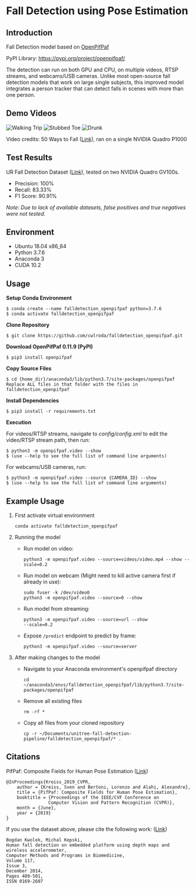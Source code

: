 # Fall Detection using Pose Estimation

## Introduction
Fall Detection model based on [OpenPifPaf](https://github.com/vita-epfl/openpifpaf)

PyPI Library: https://pypi.org/project/openpifpaf/

The detection can run on both GPU and CPU, on multiple videos, RTSP streams, and webcams/USB cameras. Unlike most open-source fall detection models that work on large single subjects, this improved model integrates a person tracker that can detect falls in scenes with more than one person.

## Demo Videos
![Walking Trip](https://github.com/cwlroda/falldetection_openpifpaf/blob/master/media/walking_trip.gif)
![Stubbed Toe](https://github.com/cwlroda/falldetection_openpifpaf/blob/master/media/stubbed_toe.gif)
![Drunk](https://github.com/cwlroda/falldetection_openpifpaf/blob/master/media/drunk.gif)

Video credits: 50 Ways to Fall ([Link](https://www.youtube.com/watch?v=8Rhimam6FgQ)), ran on a single NVIDIA Quadro P1000

## Test Results
UR Fall Detection Dataset ([Link](http://fenix.univ.rzeszow.pl/~mkepski/ds/uf.html)), tested on two NVIDIA Quadro GV100s.
- Precision: 100%
- Recall: 83.33%
- F1 Score: 90.91%

_Note: Due to lack of available datasets, false positives and true negatives were not tested._

## Environment
- Ubuntu 18.04 x86_64
- Python 3.7.6
- Anaconda 3
- CUDA 10.2

## Usage
**Setup Conda Environment**
```console
$ conda create --name falldetection_openpifpaf python=3.7.6
$ conda activate falldetection_openpifpaf
```

**Clone Repository**
```console
$ git clone https://github.com/cwlroda/falldetection_openpifpaf.git
```

**Download OpenPifPaf 0.11.9 (PyPI)**
```console
$ pip3 install openpifpaf
```

**Copy Source Files**
```console
$ cd {home_dir}/anaconda3/lib/python3.7/site-packages/openpifpaf
Replace ALL files in that folder with the files in falldetection_openpifpaf
```

**Install Dependencies**
```console
$ pip3 install -r requirements.txt
```

**Execution**

For videos/RTSP streams, navigate to _config/config.xml_ to edit the video/RTSP stream path, then run:
```console
$ python3 -m openpifpaf.video --show
$ (use --help to see the full list of command line arguments)
```
For webcams/USB cameras, run:
```console
$ python3 -m openpifpaf.video --source {CAMERA_ID} --show
$ (use --help to see the full list of command line arguments)
```

## Example Usage

1. First activate virtual environment  
   
    ```console
    conda activate falldetection_openpifpaf
    ```

2. Running the model

    - Run model on video:

        ```console
        python3 -m openpifpaf.video --source=videos/video.mp4 --show --scale=0.2
        ```

    - Run model on webcam (Might need to kill active camera first if already in use):

        ```console
        sudo fuser -k /dev/video0
        python3 -m openpifpaf.video --source=0 --show
        ```

    - Run model from streaming:

        ```console
        python3 -m openpifpaf.video --source=url --show 
        --scale=0.2
        ```
    
    - Expose `/predict` endpoint to predict by frame:

        ```console
        python3 -m openpifpaf.video --source=server
        ```

3. After making changes to the model

    - Navigate to your Anaconda environment's openpifpaf directory

        ```
        cd ~/anaconda3/envs/falldetection_openpifpaf/lib/python3.7/site-packages/openpifpaf
        ```

    - Remove all existing files

        ```console
        rm -rf *
        ```

    - Copy all files from your cloned repository

        ```console
        cp -r ~/Documents/unitree-fall-detection-pipeline/falldetection_openpifpaf/* .
        ```

## Citations
PifPaf: Composite Fields for Human Pose Estimation ([Link](http://openaccess.thecvf.com/content_CVPR_2019/html/Kreiss_PifPaf_Composite_Fields_for_Human_Pose_Estimation_CVPR_2019_paper.html))

    @InProceedings{Kreiss_2019_CVPR,
        author = {Kreiss, Sven and Bertoni, Lorenzo and Alahi, Alexandre},
        title = {PifPaf: Composite Fields for Human Pose Estimation},
        booktitle = {Proceedings of the IEEE/CVF Conference on
                    Computer Vision and Pattern Recognition (CVPR)},
        month = {June},
        year = {2019}
    }

If you use the dataset above, please cite the following work: ([Link](http://home.agh.edu.pl/~bkw/research/pdf/2014/KwolekKepski_CMBP2014.pdf))

    Bogdan Kwolek, Michal Kepski,
    Human fall detection on embedded platform using depth maps and wireless accelerometer,
    Computer Methods and Programs in Biomedicine,
    Volume 117,
    Issue 3,
    December 2014,
    Pages 489-501,
    ISSN 0169-2607

